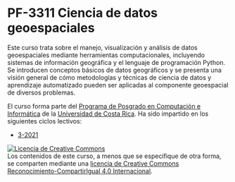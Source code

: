 # PF-3311 Ciencia de datos geoespaciales

Este curso trata sobre el manejo, visualización y análisis de datos geoespaciales mediante herramientas computacionales, incluyendo sistemas de información geográfica y el lenguaje de programación Python. Se introducen conceptos básicos de datos geográficos y se presenta una visión general de cómo metodologías y técnicas de ciencia de datos y aprendizaje automatizado pueden ser aplicadas al componente geoespacial de diversos problemas.

El curso forma parte del [Programa de Posgrado en Computación e Informática](http://www.pci.ucr.ac.cr/) de la [Universidad de Costa Rica](https://www.ucr.ac.cr/). Ha sido impartido en los siguientes ciclos lectivos:

- [3-2021](https://pf3311-cienciadatosgeoespaciales.github.io/2021iii/)

<a rel="license" href="http://creativecommons.org/licenses/by-sa/4.0/"><img alt="Licencia de Creative Commons" style="border-width:0" src="https://i.creativecommons.org/l/by-sa/4.0/88x31.png" /></a><br />Los contenidos de este curso, a menos que se especifique de otra forma, se comparten mediante una <a rel="license" href="http://creativecommons.org/licenses/by-sa/4.0/">licencia de Creative Commons Reconocimiento-CompartirIgual 4.0 Internacional</a>.
